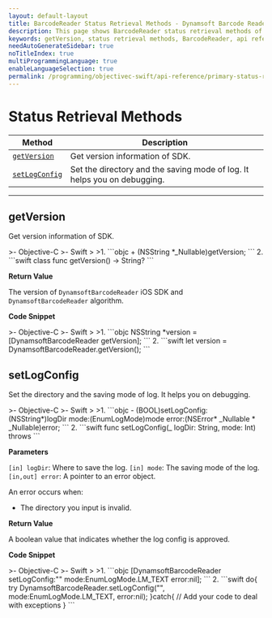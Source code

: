 ```yaml
---
layout: default-layout
title: BarcodeReader Status Retrieval Methods - Dynamsoft Barcode Reader iOS API Reference
description: This page shows BarcodeReader status retrieval methods of Dynamsoft Barcode Reader for iOS SDK.
keywords: getVersion, status retrieval methods, BarcodeReader, api reference, iOS
needAutoGenerateSidebar: true
noTitleIndex: true
multiProgrammingLanguage: true
enableLanguageSelection: true
permalink: /programming/objectivec-swift/api-reference/primary-status-retrieval-v9.6.20.html
---
```


# Status Retrieval Methods

  | Method               | Description |
  |----------------------|-------------|
  | [`getVersion`](#getversion) | Get version information of SDK.|
  | [`setLogConfig`](#setlogconfig) | Set the directory and the saving mode of log. It helps you on debugging. |

  ---

## getVersion

Get version information of SDK.

<div class="sample-code-prefix"></div>
>- Objective-C
>- Swift
>
>1. 
```objc
+ (NSString *_Nullable)getVersion;
```
2. 
```swift
class func getVersion() -> String?
```

**Return Value**

The version of `DynamsoftBarcodeReader` iOS SDK and `DynamsoftBarcodeReader` algorithm.

**Code Snippet**

<div class="sample-code-prefix"></div>
>- Objective-C
>- Swift
>
>1. 
```objc
NSString *version = [DynamsoftBarcodeReader getVersion];
```
2. 
```swift
let version = DynamsoftBarcodeReader.getVersion();
```

## setLogConfig

Set the directory and the saving mode of log. It helps you on debugging.

<div class="sample-code-prefix"></div>
>- Objective-C
>- Swift
>
>1. 
```objc
- (BOOL)setLogConfig:(NSString*)logDir
                mode:(EnumLogMode)mode
               error:(NSError* _Nullable * _Nullable)error;
```
2. 
```swift
func setLogConfig(_ logDir: String, mode: Int) throws
```

**Parameters**

`[in] logDir`: Where to save the log.
`[in] mode`: The saving mode of the log.
`[in,out] error`: A pointer to an error object.

An error occurs when:

- The directory you input is invalid.

**Return Value**

A boolean value that indicates whether the log config is approved.

**Code Snippet**

<div class="sample-code-prefix"></div>
>- Objective-C
>- Swift
>
>1. 
```objc
[DynamsoftBarcodeReader setLogConfig:"" mode:EnumLogMode.LM_TEXT error:nil];
```
2. 
```swift
do{
   try DynamsoftBarcodeReader.setLogConfig("", mode:EnumLogMode.LM_TEXT, error:nil);
}catch{
   // Add your code to deal with exceptions
}
```
